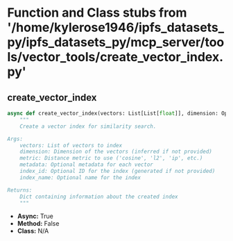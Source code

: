 # Function and Class stubs from '/home/kylerose1946/ipfs_datasets_py/ipfs_datasets_py/mcp_server/tools/vector_tools/create_vector_index.py'

## create_vector_index

```python
async def create_vector_index(vectors: List[List[float]], dimension: Optional[int] = None, metric: str = "cosine", metadata: Optional[List[Dict[str, Any]]] = None, index_id: Optional[str] = None, index_name: Optional[str] = None) -> Dict[str, Any]:
    """
    Create a vector index for similarity search.

Args:
    vectors: List of vectors to index
    dimension: Dimension of the vectors (inferred if not provided)
    metric: Distance metric to use ('cosine', 'l2', 'ip', etc.)
    metadata: Optional metadata for each vector
    index_id: Optional ID for the index (generated if not provided)
    index_name: Optional name for the index

Returns:
    Dict containing information about the created index
    """
```
* **Async:** True
* **Method:** False
* **Class:** N/A
